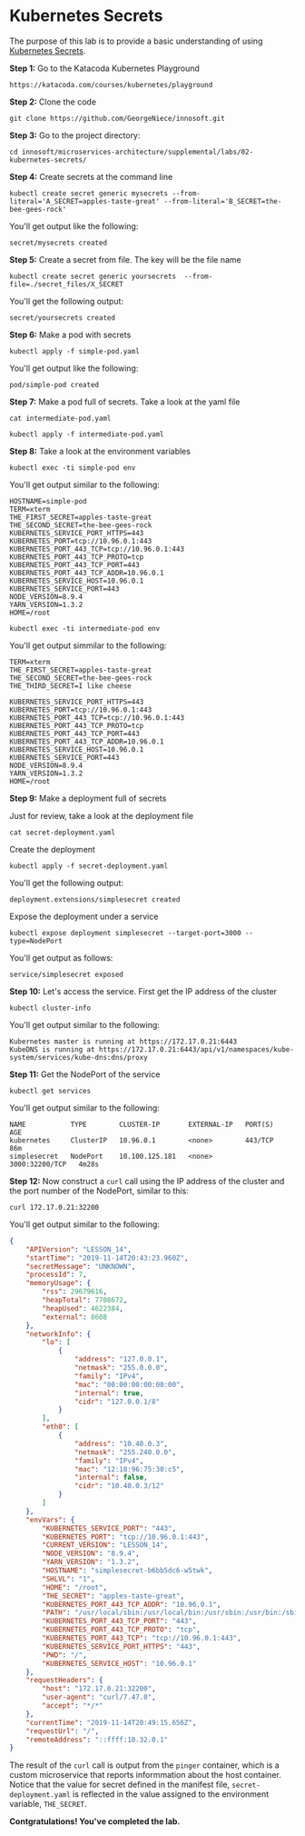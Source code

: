 # Kubernetes Secrets

The purpose of this lab is to provide a basic understanding of using [Kubernetes Secrets](https://kubernetes.io/docs/concepts/configuration/secret/).

**Step 1:** Go to the Katacoda Kubernetes Playground

`https://katacoda.com/courses/kubernetes/playground`

**Step 2:** Clone the code

`git clone https://github.com/GeorgeNiece/innosoft.git`

**Step 3:** Go to the project directory:

`cd innosoft/microservices-architecture/supplemental/labs/02-kubernetes-secrets/`

**Step 4:** Create secrets at the command line

`kubectl create secret generic mysecrets --from-literal='A_SECRET=apples-taste-great' --from-literal='B_SECRET=the-bee-gees-rock'`

You'll get output like the following:

`secret/mysecrets created`

**Step 5:** Create a secret from file. The key will be the file name

`kubectl create secret generic yoursecrets  --from-file=./secret_files/X_SECRET`

You'll get the following output:

`secret/yoursecrets created`

**Step 6:** Make a pod with secrets

`kubectl apply -f simple-pod.yaml`

You'll get output like the following:

`pod/simple-pod created`

**Step 7:** Make a pod full of secrets. Take a look at the yaml file

`cat intermediate-pod.yaml`

`kubectl apply -f intermediate-pod.yaml`

**Step 8:** Take a look at the environment variables

`kubectl exec -ti simple-pod env`

You'll get output similar to the following:

```text
HOSTNAME=simple-pod
TERM=xterm
THE_FIRST_SECRET=apples-taste-great
THE_SECOND_SECRET=the-bee-gees-rock
KUBERNETES_SERVICE_PORT_HTTPS=443
KUBERNETES_PORT=tcp://10.96.0.1:443
KUBERNETES_PORT_443_TCP=tcp://10.96.0.1:443
KUBERNETES_PORT_443_TCP_PROTO=tcp
KUBERNETES_PORT_443_TCP_PORT=443
KUBERNETES_PORT_443_TCP_ADDR=10.96.0.1
KUBERNETES_SERVICE_HOST=10.96.0.1
KUBERNETES_SERVICE_PORT=443
NODE_VERSION=8.9.4
YARN_VERSION=1.3.2
HOME=/root
```

`kubectl exec -ti intermediate-pod env`

You'll get output simmilar to the following:

```text
TERM=xterm
THE_FIRST_SECRET=apples-taste-great
THE_SECOND_SECRET=the-bee-gees-rock
THE_THIRD_SECRET=I like cheese

KUBERNETES_SERVICE_PORT_HTTPS=443
KUBERNETES_PORT=tcp://10.96.0.1:443
KUBERNETES_PORT_443_TCP=tcp://10.96.0.1:443
KUBERNETES_PORT_443_TCP_PROTO=tcp
KUBERNETES_PORT_443_TCP_PORT=443
KUBERNETES_PORT_443_TCP_ADDR=10.96.0.1
KUBERNETES_SERVICE_HOST=10.96.0.1
KUBERNETES_SERVICE_PORT=443
NODE_VERSION=8.9.4
YARN_VERSION=1.3.2
HOME=/root
```

**Step 9:** Make a deployment full of secrets

Just for review, take a look at the deployment file

`cat secret-deployment.yaml`

Create the deployment

`kubectl apply -f secret-deployment.yaml`

You'll get the following output:

`deployment.extensions/simplesecret created`

Expose the deployment under a service 

`kubectl expose deployment simplesecret --target-port=3000 --type=NodePort`

You'll get output as follows:

`service/simplesecret exposed`

**Step 10:** Let's access the service. First get the IP address of the cluster

`kubectl cluster-info`

You'll get output similar to the following:

```text
Kubernetes master is running at https://172.17.0.21:6443
KubeDNS is running at https://172.17.0.21:6443/api/v1/namespaces/kube-system/services/kube-dns:dns/proxy
```
**Step 11:** Get the NodePort of the service

`kubectl get services`

You'll get output similar to the following:

```text
NAME           TYPE        CLUSTER-IP       EXTERNAL-IP   PORT(S)          AGE
kubernetes     ClusterIP   10.96.0.1        <none>        443/TCP          86m
simplesecret   NodePort    10.100.125.181   <none>        3000:32200/TCP   4m28s
```

**Step 12:** Now construct a `curl` call using the IP address of the cluster and the port number
of the NodePort, similar to this:

`curl 172.17.0.21:32200`

You'll get output similar to the following:
```JSON
{
    "APIVersion": "LESSON_14",
    "startTime": "2019-11-14T20:43:23.960Z",
    "secretMessage": "UNKNOWN",
    "processId": 7,
    "memoryUsage": {
        "rss": 29679616,
        "heapTotal": 7708672,
        "heapUsed": 4622384,
        "external": 8608
    },
    "networkInfo": {
        "lo": [
            {
                "address": "127.0.0.1",
                "netmask": "255.0.0.0",
                "family": "IPv4",
                "mac": "00:00:00:00:00:00",
                "internal": true,
                "cidr": "127.0.0.1/8"
            }
        ],
        "eth0": [
            {
                "address": "10.40.0.3",
                "netmask": "255.240.0.0",
                "family": "IPv4",
                "mac": "12:18:96:75:30:c5",
                "internal": false,
                "cidr": "10.40.0.3/12"
            }
        ]
    },
    "envVars": {
        "KUBERNETES_SERVICE_PORT": "443",
        "KUBERNETES_PORT": "tcp://10.96.0.1:443",
        "CURRENT_VERSION": "LESSON_14",
        "NODE_VERSION": "8.9.4",
        "YARN_VERSION": "1.3.2",
        "HOSTNAME": "simplesecret-b6bb5dc6-w5twk",
        "SHLVL": "1",
        "HOME": "/root",
        "THE_SECRET": "apples-taste-great",
        "KUBERNETES_PORT_443_TCP_ADDR": "10.96.0.1",
        "PATH": "/usr/local/sbin:/usr/local/bin:/usr/sbin:/usr/bin:/sbin:/bin",
        "KUBERNETES_PORT_443_TCP_PORT": "443",
        "KUBERNETES_PORT_443_TCP_PROTO": "tcp",
        "KUBERNETES_PORT_443_TCP": "tcp://10.96.0.1:443",
        "KUBERNETES_SERVICE_PORT_HTTPS": "443",
        "PWD": "/",
        "KUBERNETES_SERVICE_HOST": "10.96.0.1"
    },
    "requestHeaders": {
        "host": "172.17.0.21:32200",
        "user-agent": "curl/7.47.0",
        "accept": "*/*"
    },
    "currentTime": "2019-11-14T20:49:15.656Z",
    "requestUrl": "/",
    "remoteAddress": "::ffff:10.32.0.1"
}
```
The result of the `curl` call is output from the `pinger` container, which is a custom microservice
that reports informmation about the host container. Notice that the value for secret defined in
the manifest file, `secret-deployment.yaml` is reflected in the value assigned to the environment
variable, `THE_SECRET`.

**Contgratulations! You've completed the lab.**